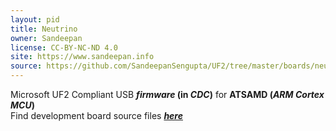 ```yaml
---
layout: pid
title: Neutrino
owner: Sandeepan
license: CC-BY-NC-ND 4.0
site: https://www.sandeepan.info
source: https://github.com/SandeepanSengupta/UF2/tree/master/boards/neutrino
---
```

Microsoft UF2 Compliant USB **_firmware_ (in  _CDC_)** for **ATSAMD (_ARM Cortex MCU_)**
<br/>
Find development board source files **_[here](https://github.com/SandeepanSengupta/Neutrino)_**
